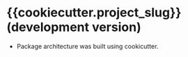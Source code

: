 # {{cookiecutter.project_slug}} (development version)

* Package architecture was built using cookicutter.
